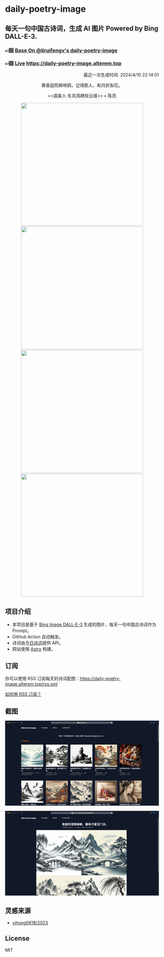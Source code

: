 
# daily-poetry-image

## 每天一句中国古诗词，生成 AI 图片 Powered by Bing DALL-E-3.

### 👉🏽 [Base On @liruifengv's daily-poetry-image](https://github.com/liruifengv/daily-poetry-image)

### 👉🏽 [Live](https://daily-poetry-image.alterem.top/) https://daily-poetry-image.alterem.top

<p align="right">
  最近一次生成时间: 2024/4/10 22:14:01
</p>
<p align="center">
黄昏庭院柳啼鸦，记得那人，和月折梨花。
</p>
<p align="center">
<<虞美人·东风荡飏轻云缕>> • 陈亮
</p>
<p align="center">
<img src="https://tse1.mm.bing.net/th/id/OIG2.Eon52NthvLMys1jkrkP." height="400" width="400" />
<img src="https://tse3.mm.bing.net/th/id/OIG2.3jJg6iSld.8rkJnr442b" height="400" width="400" />
<img src="https://tse3.mm.bing.net/th/id/OIG2.PPD88i76156Al391Fn6O" height="400" width="400" />
<img src="https://tse3.mm.bing.net/th/id/OIG2._tH0o7ZyJgXvLGzXrRyN" height="400" width="400" />
</p>

## 项目介绍

-   本项目是基于 [Bing Image DALL-E-3](https://www.bing.com/images/create) 生成的图片，每天一句中国古诗词作为 Prompt。
-   GitHub Action 自动触发。
-   诗词由[今日诗词](https://www.jinrishici.com/)提供 API。
-   网站使用 [Astro](https://astro.build) 构建。

## 订阅

你可以使用 RSS 订阅每天的诗词配图：https://daily-poetry-image.alterem.top/rss.xml

[如何用 RSS 订阅？](https://zhuanlan.zhihu.com/p/55026716)

## 截图

![图片列表](./screenshots/Snipaste_2023-12-28_21-00-26.png)

![图片详情](./screenshots/Snipaste_2023-12-28_21-00-53.png)

## 灵感来源

-   [yihong0618/2023](https://github.com/yihong0618/2023)

## License

MIT
